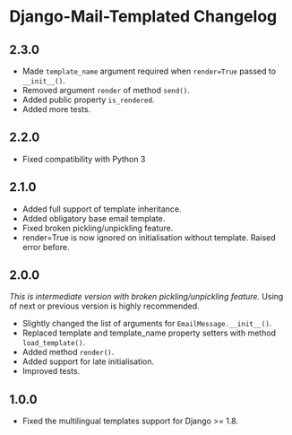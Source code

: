 Django-Mail-Templated Changelog
===============================

2.3.0
-----

- Made `template_name` argument required when `render=True` passed to
  `__init__()`.
- Removed argument `render` of method `send()`.
- Added public property `is_rendered`.
- Added more tests.

2.2.0
-----

- Fixed compatibility with Python 3

2.1.0
-----

- Added full support of template inheritance.
- Added obligatory base email template.
- Fixed broken pickling/unpickling feature.
- render=True is now ignored on initialisation without template.
  Raised error before.

2.0.0
-----

*This is intermediate version with broken pickling/unpickling
feature.* Using of next or previous version is highly recommended.

- Slightly changed the list of arguments for `EmailMessage.__init__()`.
- Replaced template and template\_name property setters with method
  `load_template()`.
- Added method `render()`.
- Added support for late initialisation.
- Improved tests.

1.0.0
-----

- Fixed the multilingual templates support for Django \>= 1.8.
